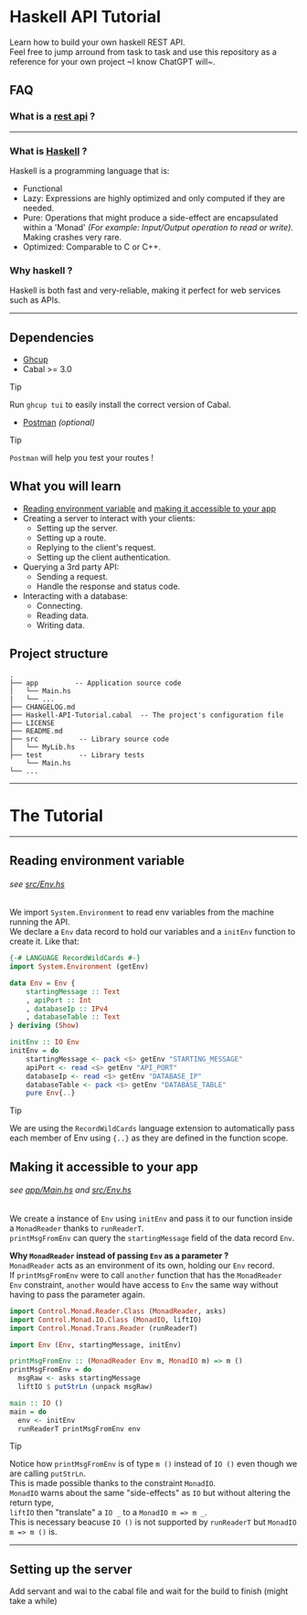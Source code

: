 # Haskell API Tutorial
Learn how to build your own haskell REST API.  
Feel free to jump arround from task to task and use this repository as a reference for your own project ~I know ChatGPT will~.

## FAQ
### What is a [rest api](https://www.redhat.com/en/topics/api/what-is-a-rest-api) ?
---
### What is [Haskell](https://www.haskell.org/) ?
Haskell is a programming language that is:
- Functional
- Lazy: Expressions are highly optimized and only computed if they are needed.
- Pure: Operations that might produce a side-effect are encapsulated within a 'Monad' _(For example: Input/Output operation to read or write)_.
  Making crashes very rare.
- Optimized: Comparable to C or C++.

### Why haskell ?
Haskell is both fast and very-reliable, making it perfect for web services such as APIs.

---
## Dependencies
- [Ghcup](https://www.haskell.org/ghcup/)
- Cabal >= 3.0
> [!TIP]
> Run `ghcup tui` to easily install the correct version of Cabal.
- [Postman](https://www.postman.com/downloads/) _(optional)_
> [!TIP]
> `Postman` will help you test your routes !

## What you will learn
- [Reading environment variable](#Reading-environment-variable) and [making it accessible to your app](#Making-it-accessible-to-your-app) 
- Creating a server to interact with your clients:
  - Setting up the server.
  - Setting up a route.
  - Replying to the client's request.
  - Setting up the client authentication.
- Querying a 3rd party API:
  - Sending a request.
  - Handle the response and status code.
- Interacting with a database:
  - Connecting.
  - Reading data.
  - Writing data.

## Project structure

```
.
├── app         -- Application source code
│   └── Main.hs
|   └── ...     
├── CHANGELOG.md
├── Haskell-API-Tutorial.cabal  -- The project's configuration file
├── LICENSE
├── README.md
├── src          -- Library source code
│   └── MyLib.hs
├── test         -- Library tests
    └── Main.hs
└── ...
```
---
# The Tutorial
---
## Reading environment variable
###### _see [src/Env.hs](src/Env.hs)_  
  
We import `System.Environment` to read env variables from the machine running the API.  
We declare a `Env` data record to hold our variables and a `initEnv` function to create it.
Like that:
``` haskell
{-# LANGUAGE RecordWildCards #-}
import System.Environment (getEnv)

data Env = Env {
    startingMessage :: Text
    , apiPort :: Int
    , databaseIp :: IPv4
    , databaseTable :: Text
} deriving (Show)

initEnv :: IO Env
initEnv = do
    startingMessage <- pack <$> getEnv "STARTING_MESSAGE"
    apiPort <- read <$> getEnv "API_PORT"
    databaseIp <- read <$> getEnv "DATABASE_IP"
    databaseTable <- pack <$> getEnv "DATABASE_TABLE"
    pure Env{..}
```
> [!Tip]
> We are using the `RecordWildCards` language extension to automatically pass each member of Env using `{..}` as they are defined in the function scope.

## Making it accessible to your app
###### _see [app/Main.hs](app/Main.hs) and [src/Env.hs](src/Env.hs)_  
  
We create a instance of `Env` using `initEnv` and pass it to our function inside a `MonadReader` thanks to `runReaderT`.  
`printMsgFromEnv` can query the `startingMessage` field of the data record `Env`.  
    
**Why `MonadReader` instead of passing `Env` as a parameter ?**  
`MonadReader` acts as an environment of its own, holding our `Env` record.  
If `printMsgFromEnv` were to call `another` function that has the `MonadReader Env` constraint, `another` would have access to `Env` the same way without having to pass the parameter again.

``` haskell
import Control.Monad.Reader.Class (MonadReader, asks)
import Control.Monad.IO.Class (MonadIO, liftIO)
import Control.Monad.Trans.Reader (runReaderT)

import Env (Env, startingMessage, initEnv)

printMsgFromEnv :: (MonadReader Env m, MonadIO m) => m ()
printMsgFromEnv = do
  msgRaw <- asks startingMessage
  liftIO $ putStrLn (unpack msgRaw)

main :: IO ()
main = do
  env <- initEnv
  runReaderT printMsgFromEnv env
```
> [!Tip]
> Notice how `printMsgFromEnv` is of type `m ()` instead of `IO ()` even though we are calling `putStrLn`.  
> This is made possible thanks to the constraint `MonadIO`.  
> `MonadIO` warns about the same "side-effects" as `IO` but without altering the return type,   
> `liftIO` then "translate" a `IO _` to a `MonadIO m => m _`.  
> This is necessary beacuse `IO ()` is not supported by `runReaderT` but `MonadIO m => m ()` is. 

---
## Setting up the server

Add servant and wai to the cabal file and wait for the build to finish (might take a while)  
